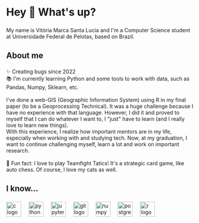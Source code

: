 <h1 align="left">Hey 👋 What's up?</h1>

###

<p align="left">My name is Vitória Marca Santa Lucia and I'm a Computer Science student at Universidade Federal de Pelotas, based on Brazil.</p>

###

<h2 align="left">About me</h2>

###

<p align="left">✨ Creating bugs since 2022<br>📚 I'm currently learning Python and some tools to work with data, such as Pandas, Numpy, Sklearn, etc. <br><br>I've done a web-GIS (Geographic Information System) using R in my final paper (to be a Geoprocessing Technical). It was a huge challenge because I have no experience with that language. However, I did it and proved to myself that I can do whatever I want to, I "just" have to learn (and I really love to learn new things). <br>With this experience, I realize how important mentors are in my life, especially when working with and studying tech. Now, at my graduation, I want to continue challenging myself, learn a lot and work on important research.<br><br>🎲 Fun fact: I love to play Teamfight Tatics! It's a strategic card game, like auto chess. Of course, I love my cats as well.</p>

###

<h2 align="left">I know...</h2>

###

<div align="left">
  <img src="https://cdn.jsdelivr.net/gh/devicons/devicon/icons/c/c-original.svg" height="40" alt="c logo"  />
  <img width="12" />
  <img src="https://cdn.jsdelivr.net/gh/devicons/devicon/icons/python/python-original.svg" height="40" alt="python logo"  />
  <img width="12" />
  <img src="https://cdn.jsdelivr.net/gh/devicons/devicon/icons/jupyter/jupyter-original.svg" height="40" alt="jupyter logo"  />
  <img width="12" />
  <img src="https://cdn.jsdelivr.net/gh/devicons/devicon/icons/git/git-original.svg" height="40" alt="git logo"  />
  <img width="12" />
  <img src="https://cdn.jsdelivr.net/gh/devicons/devicon/icons/numpy/numpy-original.svg" height="40" alt="numpy logo"  />
  <img width="12" />
  <img src="https://cdn.jsdelivr.net/gh/devicons/devicon/icons/postgresql/postgresql-original.svg" height="40" alt="postgresql logo"  />
  <img width="12" />
  <img src="https://cdn.jsdelivr.net/gh/devicons/devicon/icons/r/r-original.svg" height="40" alt="r logo"  />
</div>

###
